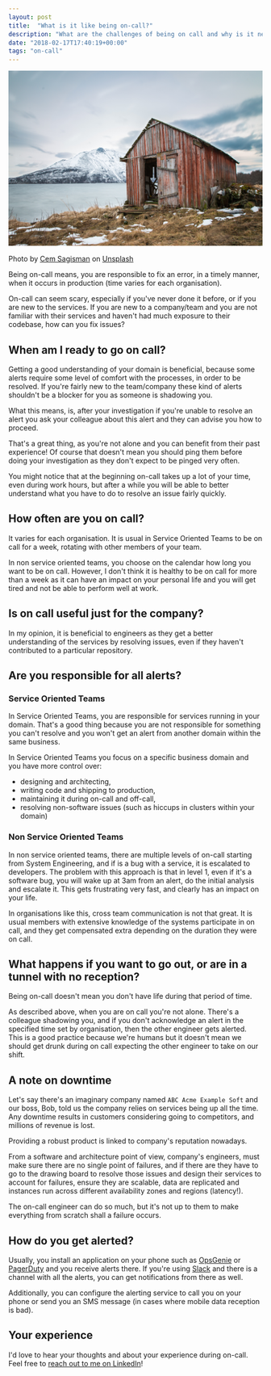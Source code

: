 ```yaml
---
layout: post
title:  "What is it like being on-call?"
description: "What are the challenges of being on call and why is it necessary?"
date: "2018-02-17T17:40:19+00:00"
tags: "on-call"
---
```


![What is it like being on-call?](/assets/images/posts/what-is-it-like-being-on-call.jpg "What is it like being on-call?")

Photo by [Cem Sagisman](https://unsplash.com/@cems77?utm_source=unsplash&utm_medium=referral&utm_content=creditCopyText) on [Unsplash](https://unsplash.com/search/photos/perfect?utm_source=unsplash&utm_medium=referral&utm_content=creditCopyText)

Being on-call means, you are responsible to fix an error, in a timely manner, when it occurs in production (time varies for each organisation).

On-call can seem scary, especially if you've never done it before, or if you are new to the services. If you are new to a company/team and you
are not familiar with their services and haven't had much exposure to their codebase, how can you fix issues?


## When am I ready to go on call?

Getting a good understanding of your domain is beneficial, because some alerts require some level of comfort with the processes, in order to
be resolved. If you're fairly new to the team/company these kind of alerts shouldn't be a blocker for you as someone is shadowing you.

What this means, is, after your investigation if you're unable to resolve an alert you ask your colleague about this alert and they can advise
you how to proceed.

That's a great thing, as you're not alone and you can benefit from their past experience! Of course that doesn't mean you should ping them
before doing your investigation as they don't expect to be pinged very often.

You might notice that at the beginning on-call takes up a lot of your time, even during work hours, but after a while you will be able to
better understand what you have to do to resolve an issue fairly quickly.

## How often are you on call?

It varies for each organisation. It is usual in Service Oriented Teams to be on call for a week, rotating with other members of your team.

In non service oriented teams, you choose on the calendar how long you want to be on call. However, I don't think it is healthy to be on call
for more than a week as it can have an impact on your personal life and you will get tired and not be able to perform well at work.

## Is on call useful just for the company?

In my opinion, it is beneficial to engineers as they get a better understanding of the services by resolving issues, even if they haven't
contributed to a particular repository.

## Are you responsible for all alerts?

### Service Oriented Teams

In Service Oriented Teams, you are responsible for services running in your domain. That's a good thing because you are not responsible for
something you can't resolve and you won't get an alert from another domain within the same business.

In Service Oriented Teams you focus on a specific business domain and you have more control over:

* designing and architecting,
* writing code and shipping to production,
* maintaining it during on-call and off-call,
* resolving non-software issues (such as hiccups in clusters within your domain)

### Non Service Oriented Teams

In non service oriented teams, there are multiple levels of on-call starting from System Engineering, and if is a bug with a service, it is
escalated to developers. The problem with this approach is that in level 1, even if it's a software bug, you will wake up at 3am from an alert, do the initial analysis and escalate it. This gets frustrating very fast, and clearly has an impact on your life. 

In organisations like this, cross team communication is not that great. It is usual members with extensive knowledge of the systems participate
in on call, and they get compensated extra depending on the duration they were on call.

## What happens if you want to go out, or are in a tunnel with no reception?

Being on-call doesn't mean you don't have life during that period of time.

As described above, when you are on call you're not alone. There's a colleague shadowing you, and if you don't acknowledge an alert in the
specified time set by organisation, then the other engineer gets alerted. This is a good practice because we're humans but it doesn't mean we
should get drunk during on call expecting the other engineer to take on our shift.

## A note on downtime

Let's say there's an imaginary company named `ABC Acme Example Soft` and our boss, Bob, told us the company relies on services being up all the
time. Any downtime results in customers considering going to competitors, and millions of revenue is lost.

Providing a robust product is linked to company's reputation nowadays. 

From a software and architecture point of view, company's engineers, must make sure there are no single point of failures, and if there are
they have to go to the drawing board to resolve those issues and design their services to account for failures, ensure they are scalable, data
are replicated and instances run across different availability zones and regions (latency!).

The on-call engineer can do so much, but it's not up to them to make everything from scratch shall a failure occurs.

## How do you get alerted?

Usually, you install an application on your phone such as [OpsGenie](https://www.opsgenie.com/) or [PagerDuty](https://www.pagerduty.com/) and
you receive alerts there. If you're using [Slack](https://slack.com/) and there is a channel with all the alerts, you can get notifications from there as well.

Additionally, you can configure the alerting service to call you on your phone or
send you an SMS message (in cases where mobile data reception is bad).

## Your experience

I'd love to hear your thoughts and about your experience during on-call. Feel free to [reach out to me on LinkedIn](https://www.linkedin.com/in/george-g-279883115/)!
